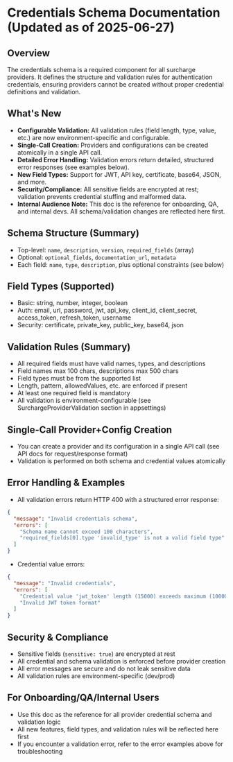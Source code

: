 # Credentials Schema Documentation (Updated as of 2025-06-27)

## Overview
The credentials schema is a required component for all surcharge providers. It defines the structure and validation rules for authentication credentials, ensuring providers cannot be created without proper credential definitions and validation.

## What's New
- **Configurable Validation:** All validation rules (field length, type, value, etc.) are now environment-specific and configurable.
- **Single-Call Creation:** Providers and configurations can be created atomically in a single API call.
- **Detailed Error Handling:** Validation errors return detailed, structured error responses (see examples below).
- **New Field Types:** Support for JWT, API key, certificate, base64, JSON, and more.
- **Security/Compliance:** All sensitive fields are encrypted at rest; validation prevents credential stuffing and malformed data.
- **Internal Audience Note:** This doc is the reference for onboarding, QA, and internal devs. All schema/validation changes are reflected here first.

## Schema Structure (Summary)
- Top-level: `name`, `description`, `version`, `required_fields` (array)
- Optional: `optional_fields`, `documentation_url`, `metadata`
- Each field: `name`, `type`, `description`, plus optional constraints (see below)

## Field Types (Supported)
- Basic: string, number, integer, boolean
- Auth: email, url, password, jwt, api_key, client_id, client_secret, access_token, refresh_token, username
- Security: certificate, private_key, public_key, base64, json

## Validation Rules (Summary)
- All required fields must have valid names, types, and descriptions
- Field names max 100 chars, descriptions max 500 chars
- Field types must be from the supported list
- Length, pattern, allowedValues, etc. are enforced if present
- At least one required field is mandatory
- All validation is environment-configurable (see SurchargeProviderValidation section in appsettings)

## Single-Call Provider+Config Creation
- You can create a provider and its configuration in a single API call (see API docs for request/response format)
- Validation is performed on both schema and credential values atomically

## Error Handling & Examples
- All validation errors return HTTP 400 with a structured error response:

```json
{
  "message": "Invalid credentials schema",
  "errors": [
    "Schema name cannot exceed 100 characters",
    "required_fields[0].type 'invalid_type' is not a valid field type"
  ]
}
```

- Credential value errors:
```json
{
  "message": "Invalid credentials",
  "errors": [
    "Credential value 'jwt_token' length (15000) exceeds maximum (10000)",
    "Invalid JWT token format"
  ]
}
```

## Security & Compliance
- Sensitive fields (`sensitive: true`) are encrypted at rest
- All credential and schema validation is enforced before provider creation
- All error messages are secure and do not leak sensitive data
- All validation rules are environment-specific (dev/prod)

## For Onboarding/QA/Internal Users
- Use this doc as the reference for all provider credential schema and validation logic
- All new features, field types, and validation rules will be reflected here first
- If you encounter a validation error, refer to the error examples above for troubleshooting 